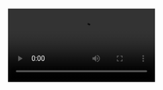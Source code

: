 <p align="center">

<div align="center">
<video src="https://github.com/user-attachments/assets/6caf83cd-45fd-4eb2-8fcf-71449fdd44ba"
</div>

